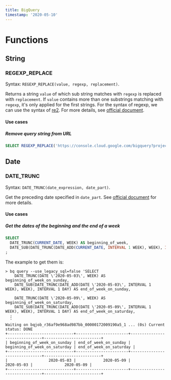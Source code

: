 ```yaml
---
title: BigQuery
timestamp: '2020-05-10'
---
```


Functions
===

String
---

### REGEXP_REPLACE
Syntax: `REGEXP_REPLACE(value, regexp, replacement)`.

Returns a string `value` of which sub string matches with `regexp` is replaced with `replacement`.
If `value` contains more than one substrings matching with `regexp`, it's only applied for the first strings.
For the syntax of regexp, we can use the syntax of [re2](https://github.com/google/re2/wiki/Syntax).
For more details, see [official document](https://cloud.google.com/bigquery/docs/reference/standard-sql/string_functions#regexp_replace).

#### Use cases
##### Remove query string from URL
```sql
SELECT REGEXP_REPLACE('https://console.cloud.google.com/bigquery?project=project', '\\?.*$', '');
```


Date
---

### DATE_TRUNC
Syntax: `DATE_TRUNC(date_expression, date_part)`.

Get the preceding date specified in `date_part`.
See [official document](https://cloud.google.com/bigquery/docs/reference/standard-sql/functions-and-operators#date_trunc) for more details.

#### Use cases
##### Get the dates of the beginning and the end of a week
```sql
SELECT
  DATE_TRUNC(CURRENT_DATE, WEEK) AS beginning_of_week,
  DATE_SUB(DATE_TRUNC(DATE_ADD(CURRENT_DATE, INTERVAL 1 WEEK), WEEK), INTERVAL 1 DAY) AS end_of_week,
;
```

The example to get them is:
```shell
> bq query --use_legacy_sql=false 'SELECT
    DATE_TRUNC(DATE \'2020-05-03\', WEEK) AS beginning_of_week_on_sunday,
    DATE_SUB(DATE_TRUNC(DATE_ADD(DATE \'2020-05-03\', INTERVAL 1 WEEK), WEEK), INTERVAL 1 DAY) AS end_of_week_on_sunday,

    DATE_TRUNC(DATE \'2020-05-09\', WEEK) AS beginning_of_week_on_saturday,
    DATE_SUB(DATE_TRUNC(DATE_ADD(DATE \'2020-05-09\', INTERVAL 1 WEEK), WEEK), INTERVAL 1 DAY) AS end_of_week_on_saturday,
  ;
  '
Waiting on bqjob_r36af9e968ad987bb_00000172009190a5_1 ... (0s) Current status: DONE
+-----------------------------+-----------------------+-------------------------------+-------------------------+
| beginning_of_week_on_sunday | end_of_week_on_sunday | beginning_of_week_on_saturday | end_of_week_on_saturday |
+-----------------------------+-----------------------+-------------------------------+-------------------------+
|                  2020-05-03 |            2020-05-09 |                    2020-05-03 |              2020-05-09 |
+-----------------------------+-----------------------+-------------------------------+-------------------------+
```
